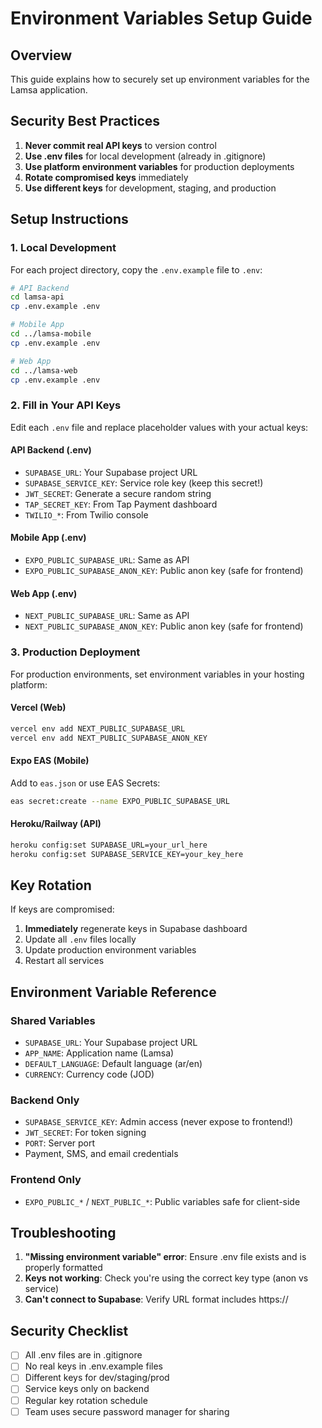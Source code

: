 # Environment Variables Setup Guide

## Overview
This guide explains how to securely set up environment variables for the Lamsa application.

## Security Best Practices

1. **Never commit real API keys** to version control
2. **Use .env files** for local development (already in .gitignore)
3. **Use platform environment variables** for production deployments
4. **Rotate compromised keys** immediately
5. **Use different keys** for development, staging, and production

## Setup Instructions

### 1. Local Development

For each project directory, copy the `.env.example` file to `.env`:

```bash
# API Backend
cd lamsa-api
cp .env.example .env

# Mobile App
cd ../lamsa-mobile
cp .env.example .env

# Web App
cd ../lamsa-web
cp .env.example .env
```

### 2. Fill in Your API Keys

Edit each `.env` file and replace placeholder values with your actual keys:

#### API Backend (.env)
- `SUPABASE_URL`: Your Supabase project URL
- `SUPABASE_SERVICE_KEY`: Service role key (keep this secret!)
- `JWT_SECRET`: Generate a secure random string
- `TAP_SECRET_KEY`: From Tap Payment dashboard
- `TWILIO_*`: From Twilio console

#### Mobile App (.env)
- `EXPO_PUBLIC_SUPABASE_URL`: Same as API
- `EXPO_PUBLIC_SUPABASE_ANON_KEY`: Public anon key (safe for frontend)

#### Web App (.env)
- `NEXT_PUBLIC_SUPABASE_URL`: Same as API
- `NEXT_PUBLIC_SUPABASE_ANON_KEY`: Public anon key (safe for frontend)

### 3. Production Deployment

For production environments, set environment variables in your hosting platform:

#### Vercel (Web)
```bash
vercel env add NEXT_PUBLIC_SUPABASE_URL
vercel env add NEXT_PUBLIC_SUPABASE_ANON_KEY
```

#### Expo EAS (Mobile)
Add to `eas.json` or use EAS Secrets:
```bash
eas secret:create --name EXPO_PUBLIC_SUPABASE_URL
```

#### Heroku/Railway (API)
```bash
heroku config:set SUPABASE_URL=your_url_here
heroku config:set SUPABASE_SERVICE_KEY=your_key_here
```

## Key Rotation

If keys are compromised:

1. **Immediately** regenerate keys in Supabase dashboard
2. Update all `.env` files locally
3. Update production environment variables
4. Restart all services

## Environment Variable Reference

### Shared Variables
- `SUPABASE_URL`: Your Supabase project URL
- `APP_NAME`: Application name (Lamsa)
- `DEFAULT_LANGUAGE`: Default language (ar/en)
- `CURRENCY`: Currency code (JOD)

### Backend Only
- `SUPABASE_SERVICE_KEY`: Admin access (never expose to frontend!)
- `JWT_SECRET`: For token signing
- `PORT`: Server port
- Payment, SMS, and email credentials

### Frontend Only
- `EXPO_PUBLIC_*` / `NEXT_PUBLIC_*`: Public variables safe for client-side

## Troubleshooting

1. **"Missing environment variable" error**: Ensure .env file exists and is properly formatted
2. **Keys not working**: Check you're using the correct key type (anon vs service)
3. **Can't connect to Supabase**: Verify URL format includes https://

## Security Checklist

- [ ] All .env files are in .gitignore
- [ ] No real keys in .env.example files
- [ ] Different keys for dev/staging/prod
- [ ] Service keys only on backend
- [ ] Regular key rotation schedule
- [ ] Team uses secure password manager for sharing